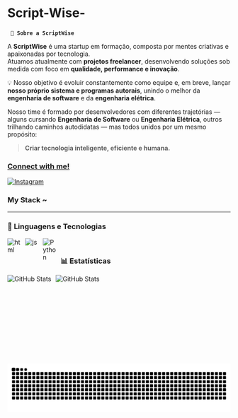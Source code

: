 # Script-Wise-


**` 🧩 Sobre a ScriptWise`**

A **ScriptWise** é uma startup em formação, composta por mentes criativas e apaixonadas por tecnologia.  
Atuamos atualmente com **projetos freelancer**, desenvolvendo soluções sob medida com foco em **qualidade, performance e inovação**.  

💡 Nosso objetivo é evoluir constantemente como equipe e, em breve, lançar **nosso próprio sistema e programas autorais**, unindo o melhor da **engenharia de software** e da **engenharia elétrica**.

Nosso time é formado por desenvolvedores com diferentes trajetórias — alguns cursando **Engenharia de Software** ou **Engenharia Elétrica**, outros trilhando caminhos autodidatas — mas todos unidos por um mesmo propósito:  
> **Criar tecnologia inteligente, eficiente e humana.**


<a href="https://github.com/Castrof14">
        
         


<h3 align="left">Connect with me!</h3>



[![Instagram](https://img.shields.io/badge/-Instagram-000?style=for-the-badge&logo=instagram&logoColor=FF00F6&color:FFF)](https://www.instagram.com/cas._abner/)


<h3 align="left">My Stack ~</h3>

---

### 🤖 Linguagens e Tecnologias

<img 
    align="left" 
    alt="html" 
    title="html"
    width="30px" 
    style="padding-right: 10px;" 
src="https://camo.githubusercontent.com/ebe0d1c7160f3845c251ae204ba90b58c8106a0a0e31abc61405c7359e00ca38/68747470733a2f2f63646e2e6a7364656c6976722e6e65742f67682f64657669636f6e732f64657669636f6e406c61746573742f69636f6e732f68746d6c352f68746d6c352d6f726967696e616c2e737667"
/>



<img 
    align="left" 
    alt="js" 
    title="js"
    width="30px" 
    style="padding-right: 10px;" 
    src="https://upload.wikimedia.org/wikipedia/commons/6/6a/JavaScript-logo.png"
/>



<img 
    align="left" 
    alt="Python" 
    title="Python"
    width="30px" 
    style="padding-right: 10px;" 
    src="https://cdn.jsdelivr.net/gh/devicons/devicon@latest/icons/python/python-original.svg" 
/>


<br/>

### 📊 Estatísticas

<p>
  <img 
    align="left" 
    alt="GitHub Stats" 
    height="200" 
    style="padding-right: 10px;" 
    src="https://github-readme-stats.vercel.app/api?username=Castrof14&show_icons=true&theme=tokyonight&include_all_commits=true&locale=pt-br" 
  />

<img 
      align="left" 
      alt="GitHub Stats" 
      height="200" 
      src="https://github-readme-stats.vercel.app/api/top-langs/?username=Castrof14&theme=tokyonight&layout=compact&custom_title=Tecnologias&langs_count=9" 
  />

</p>

<picture align="center">
  <source media="(prefers-color-scheme: dark)" srcset="https://raw.githubusercontent.com/Castrof14/Castrof14/output/github-contribution-grid-snake-dark.svg">
  <source media="(prefers-color-scheme: light)" srcset="https://raw.githubusercontent.com/Castrof14/Castrof14a/output/github-contribution-grid-snake-dark.svg">
  <img align="center" alt="github contribution grid snake animation" src="https://raw.githubusercontent.com/Castrof14/Castrof14/output/github-contribution-grid-snake.svg">
</picture>
